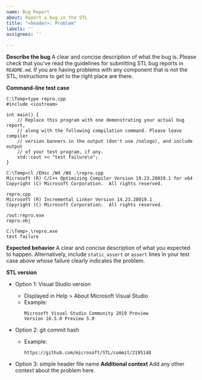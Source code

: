 ```yaml
---
name: Bug Report
about: Report a bug in the STL
title: "<header>: Problem"
labels: ''
assignees: ''

---
```


**Describe the bug**
A clear and concise description of what the bug is. Please check that you've
read the guidelines for submitting STL bug reports in `README.md`. If you are
having problems with any component that is not the STL, instructions to get
to the right place are there.

**Command-line test case**
```
C:\Temp>type repro.cpp
#include <iostream>

int main() {
    // Replace this program with one demonstrating your actual bug report,
    // along with the following compilation command. Please leave compiler
    // version banners in the output (don't use /nologo), and include output
    // of your test program, if any.
    std::cout << "test failure\n";
}

C:\Temp>cl /EHsc /W4 /WX .\repro.cpp
Microsoft (R) C/C++ Optimizing Compiler Version 19.23.28019.1 for x64
Copyright (C) Microsoft Corporation.  All rights reserved.

repro.cpp
Microsoft (R) Incremental Linker Version 14.23.28019.1
Copyright (C) Microsoft Corporation.  All rights reserved.

/out:repro.exe
repro.obj

C:\Temp>.\repro.exe
test failure
```

**Expected behavior**
A clear and concise description of what you expected to happen.
Alternatively, include `static_assert` or `assert` lines in your
test case above whose failure clearly indicates the problem.

**STL version**
* Option 1: Visual Studio version
  * Displayed in Help > About Microsoft Visual Studio
  * Example:
    ```
    Microsoft Visual Studio Community 2019 Preview
    Version 16.5.0 Preview 5.0
    ```

* Option 2: git commit hash
  * Example:
    ```
    https://github.com/microsoft/STL/commit/2195148
    ```
* Option 3: simple header file name
**Additional context**
Add any other context about the problem here.
